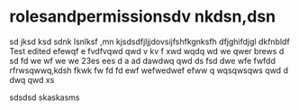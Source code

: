 # rolesandpermissionsdv nkdsn,dsn 
sd jksd ksd
sdnk lsnlksf
 ,mn kjsdsdfjljjdovsijfshfkgnksfh dfjghifdjgl dkfnbldf
Test edited efewqf e
fvdfvqwd qwd
v kv f xwd wqdq wd
we qwer brews d sd fd
we wf we we 23es ees 
d  a ad dawdwq  qwd
ds fsd dwe wfe
 fwfdd  rfrwsqwwq,kdsh fkwk
fw fd fd
ewf wefwedwef efww q
wqsqwsqws
qwd d dwq qwd
xs

sdsdsd
skaskasms
